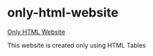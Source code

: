 # only-html-website

[Only HTML Website](https://digitalsubham.github.io/only-html-website/)  


This website is created only using HTML Tables
